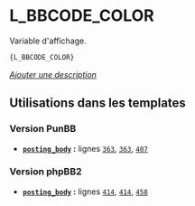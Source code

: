 # L_BBCODE_COLOR


Variable d'affichage.

```html
{L_BBCODE_COLOR}
```

[*Ajouter une description*](https://fa-tvars.appspot.com/var/L_BBCODE_COLOR)

## Utilisations dans les templates

### Version PunBB
* __[`posting_body`](../tpl/var/punbb/posting_body.md#readme) :__ lignes [`363`](../tpl/src/punbb/posting_body.tpl#L363), [`363`](../tpl/src/punbb/posting_body.tpl#L363), [`407`](../tpl/src/punbb/posting_body.tpl#L407)

### Version phpBB2
* __[`posting_body`](../tpl/var/subsilver/posting_body.md#readme) :__ lignes [`414`](../tpl/src/subsilver/posting_body.tpl#L414), [`414`](../tpl/src/subsilver/posting_body.tpl#L414), [`458`](../tpl/src/subsilver/posting_body.tpl#L458)